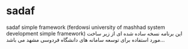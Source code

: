 # sadaf
sadaf simple framework (ferdowsi university of mashhad system development simple framework)
این برنامه نسخه ساده شده ای از زیر ساخت مورد استفاده برای توسعه سامانه های دانشگاه فردوسی مشهد می باشد...
